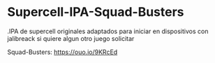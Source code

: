 # Supercell-IPA-Squad-Busters
.IPA de supercell originales adaptados para iniciar en dispositivos con jalibreack
si quiere algun otro juego solicitar 

Squad-Busters: https://ouo.io/9KRcEd

